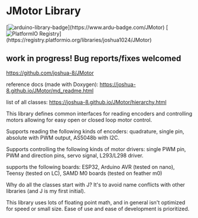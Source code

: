 # JMotor Library

[![arduino-library-badge](https://www.ardu-badge.com/badge/JMotor.svg?)](https://www.ardu-badge.com/JMotor)
[![PlatformIO Registry](https://badges.registry.platformio.org/packages/joshua1024/library/JMotor.svg?)](https://registry.platformio.org/libraries/joshua1024/JMotor)

## work in progress! Bug reports/fixes welcomed

https://github.com/joshua-8/JMotor

reference docs (made with Doxygen): https://joshua-8.github.io/JMotor/md_readme.html

list of all classes: https://joshua-8.github.io/JMotor/hierarchy.html

This library defines common interfaces for reading encoders and controlling motors allowing for easy open or closed loop motor control.

Supports reading the following kinds of encoders: quadrature, single pin, absolute with PWM output, AS5048b with I2C.

Supports controlling the following kinds of motor drivers: single PWM pin, PWM and direction pins, servo signal, L293/L298 driver. 

supports the following boards:   ESP32, Arduino AVR (tested on nano), Teensy (tested on LC), SAMD M0 boards (tested on feather m0)

Why do all the classes start with J? It's to avoid name conflicts with other libraries (and J is my first initial).

This library uses lots of floating point math, and in general isn't optimized for speed or small size. Ease of use and ease of development is prioritized.
